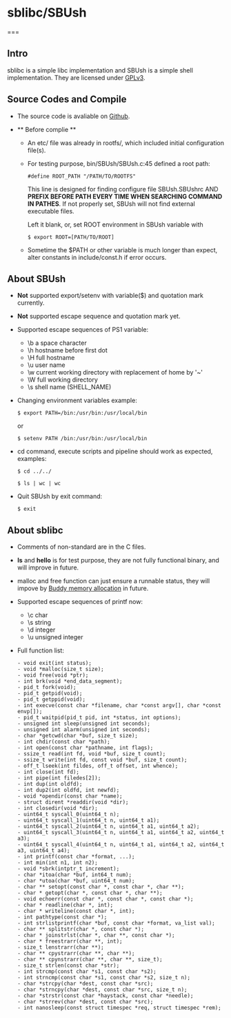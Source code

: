 # sblibc/SBUsh
===

## Intro

sblibc is a simple libc implementation and SBUsh is a simple shell implementation. They are licensed under [GPLv3](http://www.gnu.org/copyleft/gpl.html). 


## Source Codes and Compile

- The source code is avaliable on [Github](https://github.com/waigx/sblibc).
 
- ** Before complie **
  * An etc/ file was already in rootfs/, which included initial configuration file(s).  
  * For testing purpose, bin/SBUsh/SBUsh.c:45 defined a root path: 
  
    ```
    #define ROOT_PATH "/PATH/TO/ROOTFS"
    ```    
    This line is designed for finding configure file SBUsh.SBUshrc AND **PREFIX BEFORE PATH EVERY TIME WHEN SEARCHING COMMAND IN PATHES**. If not properly set, SBUsh will not find external executable files.
    
    Left it blank, or, set ROOT environment in SBUsh variable with
    
    ```
    $ export ROOT=[PATH/TO/ROOT]
    ```
  * Sometime the $PATH or other variable is much longer than expect, alter constants in include/const.h if error occurs.


## About SBUsh

- **Not** supported export/setenv with variable($) and quotation mark currently.

- **Not** supported escape sequence and quotation mark yet.

- Supported escape sequences of PS1 variable:
  * \b a space character
  * \h hostname before first dot
  * \H full hostname
  * \u user name
  * \w current working directory with replacement of home by '~'
  * \W full working directory
  * \s shell name (SHELL_NAME)
  
- Changing environment variables example:
  
  ```
  $ export PATH=/bin:/usr/bin:/usr/local/bin
  ```
  or
  
  ```
  $ setenv PATH /bin:/usr/bin:/usr/local/bin
  ```  
- cd command, execute scripts and pipeline should work as expected, examples:

  ```
  $ cd ../../
  ```
  ```
  $ ls | wc | wc
  ```
- Quit SBUsh by exit command:

  ```
  $ exit
  ```

## About sblibc

- Comments of non-standard are in the C files.

- **ls** and **hello** is for test purpose, they are not fully functional binary, and will improve in future.

- malloc and free function can just ensure a runnable status, they will impove by [Buddy memory allocation](http://en.wikipedia.org/wiki/Buddy_memory_allocation) in future.

- Supported escape sequences of printf now:
  * \c char
  * \s string
  * \d integer
  * \u unsigned integer

- Full function list:
  
  ```
  - void exit(int status);
  - void *malloc(size_t size);
  - void free(void *ptr);
  - int brk(void *end_data_segment);
  - pid_t fork(void);
  - pid_t getpid(void);
  - pid_t getppid(void);
  - int execve(const char *filename, char *const argv[], char *const envp[]);
  - pid_t waitpid(pid_t pid, int *status, int options);
  - unsigned int sleep(unsigned int seconds);
  - unsigned int alarm(unsigned int seconds);
  - char *getcwd(char *buf, size_t size);
  - int chdir(const char *path);
  - int open(const char *pathname, int flags);
  - ssize_t read(int fd, void *buf, size_t count);
  - ssize_t write(int fd, const void *buf, size_t count);
  - off_t lseek(int fildes, off_t offset, int whence);
  - int close(int fd);
  - int pipe(int filedes[2]);
  - int dup(int oldfd);
  - int dup2(int oldfd, int newfd);
  - void *opendir(const char *name);
  - struct dirent *readdir(void *dir);
  - int closedir(void *dir);
  - uint64_t syscall_0(uint64_t n);
  - uint64_t syscall_1(uint64_t n, uint64_t a1);
  - uint64_t syscall_2(uint64_t n, uint64_t a1, uint64_t a2);
  - uint64_t syscall_3(uint64_t n, uint64_t a1, uint64_t a2, uint64_t a3);
  - uint64_t syscall_4(uint64_t n, uint64_t a1, uint64_t a2, uint64_t a3, uint64_t a4);
  - int printf(const char *format, ...);
  - int min(int n1, int n2);
  - void *sbrk(intptr_t increment);
  - char *itoa(char *buf, int64_t num);
  - char *utoa(char *buf, uint64_t num);
  - char ** setopt(const char *, const char *, char **);
  - char * getopt(char *, const char *, char **);
  - void echoerr(const char *, const char *, const char *);
  - char * readline(char *, int); 
  - char * writeline(const char *, int);
  - int pathtype(const char *);
  - int strlistprintf(char *buf, const char *format, va_list val);
  - char ** splitstr(char *, const char *);
  - char * joinstrlst(char *, char **, const char *);
  - char * freestrarr(char **, int);
  - size_t lenstrarr(char **);
  - char ** cpystrarr(char **, char **);
  - char ** cpynstrarr(char **, char **, size_t);
  - size_t strlen(const char *str);
  - int strcmp(const char *s1, const char *s2);
  - int strncmp(const char *s1, const char *s2, size_t n);
  - char *strcpy(char *dest, const char *src);
  - char *strncpy(char *dest, const char *src, size_t n);
  - char *strstr(const char *haystack, const char *needle);
  - char *strrev(char *dest, const char *src);
  - int nanosleep(const struct timespec *req, struct timespec *rem);
  ```